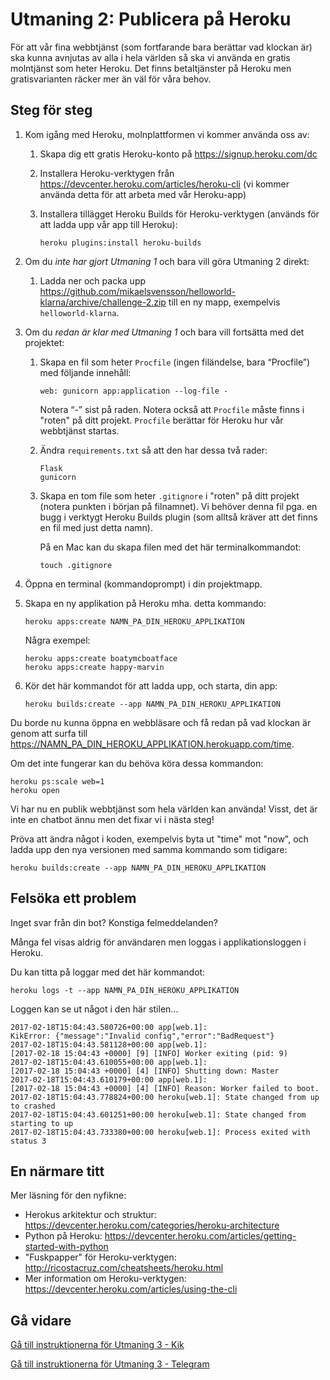 # Utmaning 2: Publicera på Heroku
 
För att vår fina webbtjänst (som fortfarande bara berättar vad klockan är) ska kunna avnjutas av alla i hela världen så 
ska vi använda en gratis molntjänst som heter Heroku. Det finns betaltjänster på Heroku men gratisvarianten räcker mer 
än väl för våra behov.

## Steg för steg

1.  Kom igång med Heroku, molnplattformen vi kommer använda oss av:

    1.  Skapa dig ett gratis Heroku-konto på https://signup.heroku.com/dc
    
    1.  Installera Heroku-verktygen från 
        https://devcenter.heroku.com/articles/heroku-cli
        (vi kommer använda detta för att arbeta med vår Heroku-app)
    
    1.  Installera tillägget Heroku Builds för Heroku-verktygen (används för att ladda upp vår app till Heroku):
        
            heroku plugins:install heroku-builds

1.  Om du _inte har gjort Utmaning 1_ och bara vill göra Utmaning 2 direkt:

    1.  Ladda ner och packa upp https://github.com/mikaelsvensson/helloworld-klarna/archive/challenge-2.zip 
        till en ny mapp, exempelvis ```helloworld-klarna```.

1.  Om du _redan är klar med Utmaning 1_ och bara vill fortsätta med det projektet:

    1.  Skapa en fil som heter ```Procfile``` (ingen filändelse, bara “Procfile”) med följande innehåll:
        
            web: gunicorn app:application --log-file -
            
        Notera “-” sist på raden. Notera också att ```Procfile``` måste finns i "roten" på ditt projekt. 
        ```Procfile``` berättar för Heroku hur vår webbtjänst startas.
    
    1.  Ändra ```requirements.txt``` så att den har dessa två rader:
    
            Flask
            gunicorn
    
    1.  Skapa en tom file som heter ```.gitignore``` i "roten" på ditt projekt (notera punkten i början 
        på filnamnet). Vi behöver denna fil pga. en bugg i verktygt Heroku Builds plugin (som alltså 
        kräver att det finns en fil med just detta namn).
    
        På en Mac kan du skapa filen med det här terminalkommandot:
    
            touch .gitignore

1.  Öppna en terminal (kommandoprompt) i din projektmapp.

1.  Skapa en ny applikation på Heroku mha. detta kommando:

        heroku apps:create NAMN_PA_DIN_HEROKU_APPLIKATION
    
    Några exempel:
    
        heroku apps:create boatymcboatface
        heroku apps:create happy-marvin

1.  Kör det här kommandot för att ladda upp, och starta, din app:
    
        heroku builds:create --app NAMN_PA_DIN_HEROKU_APPLIKATION

Du borde nu kunna öppna en webbläsare och få redan på vad klockan är genom att surfa till
https://NAMN_PA_DIN_HEROKU_APPLIKATION.herokuapp.com/time.

Om det inte fungerar kan du behöva köra dessa kommandon:

    heroku ps:scale web=1
    heroku open
    
Vi har nu en publik webbtjänst som hela världen kan använda! Visst, det är inte en chatbot ännu men det fixar vi i nästa steg!

Pröva att ändra något i koden, exempelvis byta ut "time" mot "now", och ladda upp den nya versionen med samma kommando som tidigare:
    
    heroku builds:create --app NAMN_PA_DIN_HEROKU_APPLIKATION

## Felsöka ett problem

Inget svar från din bot? Konstiga felmeddelanden?

Många fel visas aldrig för användaren men loggas i applikationsloggen i Heroku.

Du kan titta på loggar med det här kommandot:

    heroku logs -t --app NAMN_PA_DIN_HEROKU_APPLIKATION

Loggen kan se ut något i den här stilen...

    2017-02-18T15:04:43.580726+00:00 app[web.1]: 
    KikError: {"message":"Invalid config","error":"BadRequest"}
    2017-02-18T15:04:43.581128+00:00 app[web.1]: 
    [2017-02-18 15:04:43 +0000] [9] [INFO] Worker exiting (pid: 9)
    2017-02-18T15:04:43.610055+00:00 app[web.1]: 
    [2017-02-18 15:04:43 +0000] [4] [INFO] Shutting down: Master
    2017-02-18T15:04:43.610179+00:00 app[web.1]: 
    [2017-02-18 15:04:43 +0000] [4] [INFO] Reason: Worker failed to boot.
    2017-02-18T15:04:43.778824+00:00 heroku[web.1]: State changed from up to crashed
    2017-02-18T15:04:43.601251+00:00 heroku[web.1]: State changed from starting to up
    2017-02-18T15:04:43.733380+00:00 heroku[web.1]: Process exited with status 3

## En närmare titt

Mer läsning för den nyfikne:

* Herokus arkitektur och struktur: https://devcenter.heroku.com/categories/heroku-architecture
* Python på Heroku: https://devcenter.heroku.com/articles/getting-started-with-python
* "Fuskpapper" för Heroku-verktygen: http://ricostacruz.com/cheatsheets/heroku.html
* Mer information om Heroku-verktygen: https://devcenter.heroku.com/articles/using-the-cli

## Gå vidare

[Gå till instruktionerna för Utmaning 3 - Kik](./challenge-kik.sv.md)

[Gå till instruktionerna för Utmaning 3 - Telegram](./challenge-telegram.sv.md)